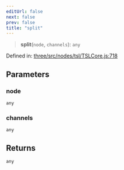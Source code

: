 ```yaml
---
editUrl: false
next: false
prev: false
title: "split"
---
```


> **split**(`node`, `channels`): `any`

Defined in: [three/src/nodes/tsl/TSLCore.js:718](https://github.com/DefinitelyMaybe/three-i18n/blob/fa57b79433d1c349ffb23a78727299c8d4190136/three/src/nodes/tsl/TSLCore.js#L718)

## Parameters

### node

`any`

### channels

`any`

## Returns

`any`
